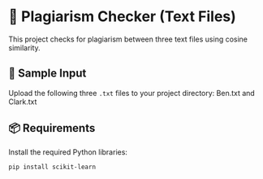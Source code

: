 # 📄 Plagiarism Checker (Text Files)

This project checks for plagiarism between three text files using cosine similarity.

## 📁 Sample Input

Upload the following three `.txt` files to your project directory: Ben.txt and Clark.txt

## 📦 Requirements

Install the required Python libraries:

```bash
pip install scikit-learn

